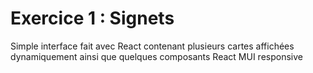 # Exercice 1 : Signets

Simple interface fait avec React contenant plusieurs cartes affichées dynamiquement ainsi que quelques composants React MUI responsive
